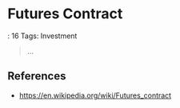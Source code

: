 # Futures Contract

: 16
Tags: Investment

> …
> 

## References

- https://en.wikipedia.org/wiki/Futures_contract